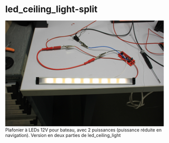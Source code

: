 # led_ceiling_light-split
![photo](photo/IMG_2442-1024.JPG)
Plafonier à LEDs 12V pour bateau, avec 2 puissances (puissance réduite en navigation). Version en deux parties de led_ceiling_light
